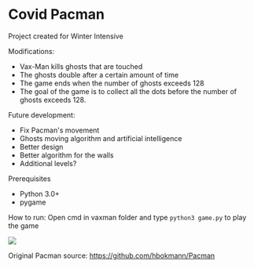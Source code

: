 # Covid Pacman
Project created for Winter Intensive

Modifications:
  - Vax-Man kills ghosts that are touched
  - The ghosts double after a certain amount of time
  - The game ends when the number of ghosts exceeds 128
  - The goal of the game is to collect all the dots before the number of ghosts exceeds 128.

Future development:
* Fix Pacman's movement
* Ghosts moving algorithm and artificial intelligence
* Better design
* Better algorithm for the walls
* Additional levels?

Prerequisites
  - Python 3.0+
  - pygame

How to run:
Open cmd in vaxman folder and type `python3 game.py` to play the game

<img src="walkthrough.gif">

Original Pacman source: https://github.com/hbokmann/Pacman
